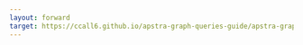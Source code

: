 ```yaml
---
layout: forward
target: https://ccall6.github.io/apstra-graph-queries-guide/apstra-graph-queries-an-alternative-guide.html
---
```

